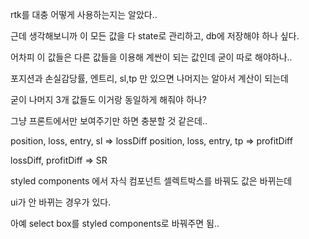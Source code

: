 rtk를 대충 어떻게 사용하는지는 알았다..

근데 생각해보니까 이 모든 값을 다 state로 관리하고, db에 저장해야 하나 싶다.

어차피 이 값들은 다른 값들을 이용해 계싼이 되는 값인데 굳이 따로 해야하나..

포지션과 손실감당률, 엔트리, sl,tp 만 있으면 나머지는 알아서 계산이 되는데

굳이 나머지 3개 값들도 이거랑 동일하게 해줘야 하나?

그냥 프론트에서만 보여주기만 하면 충분할 것 같은데..

position, loss, entry, sl => lossDiff
position, loss, entry, tp => profitDiff

lossDiff, profitDiff => SR

styled components 에서 자식 컴포넌트 셀렉트박스를 바꿔도 값은 바뀌는데

ui가 안 바뀌는 경우가 있다.

아예 select box를 styled components로 바꿔주면 됨..

